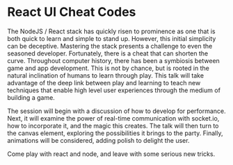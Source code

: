 # React UI Cheat Codes
The NodeJS / React stack has quickly risen to prominence as one that is both quick to learn and simple to stand up. However, this initial simplicity can be deceptive. Mastering the stack presents a challenge to even the seasoned developer. Fortunately, there is a cheat that can shorten the curve. Throughout computer history, there has been a symbiosis between game and app development. This is not by chance, but is rooted in the natural inclination of humans to learn through play. This talk will take advantage of the deep link between play and learning to teach new techniques that enable high level user experiences through the medium of building a game.

The session will begin with a discussion of how to develop for performance. Next, it will examine the power of real-time communication with socket.io, how to incorporate it, and the magic this creates. The talk will then turn to the canvas element, exploring the possibilities it brings to the party. Finally, animations will be considered, adding polish to delight the user.

Come play with react and node, and leave with some serious new tricks.
